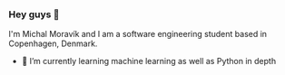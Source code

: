 ### Hey guys 👋
I'm Michal Moravík and I am a software engineering student based in Copenhagen, Denmark. 

- 🌱 I’m currently learning machine learning as well as Python in depth

